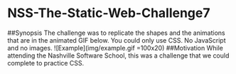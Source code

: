 # NSS-The-Static-Web-Challenge7
##Synopsis
The challenge was to replicate the shapes and the animations that are in the animated GIF below. You could only use CSS. No JavaScript and no images.
![Example](img/example.gif =100x20)
##Motivation
While attending the Nashville Software School, this was a challenge that we could complete to practice CSS.
